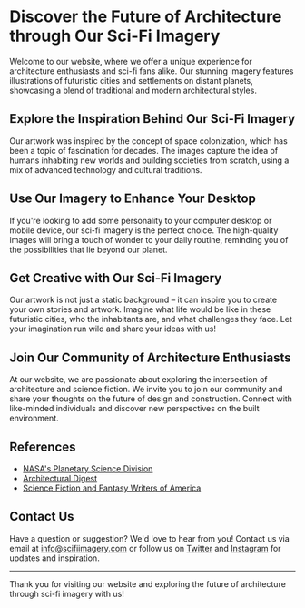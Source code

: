 <!--font:Exo 2-->

# Discover the Future of Architecture through Our Sci-Fi Imagery

Welcome to our website, where we offer a unique experience for architecture enthusiasts and sci-fi fans alike. Our stunning imagery features illustrations of futuristic cities and settlements on distant planets, showcasing a blend of traditional and modern architectural styles.

## Explore the Inspiration Behind Our Sci-Fi Imagery

Our artwork was inspired by the concept of space colonization, which has been a topic of fascination for decades. The images capture the idea of humans inhabiting new worlds and building societies from scratch, using a mix of advanced technology and cultural traditions.

## Use Our Imagery to Enhance Your Desktop

If you're looking to add some personality to your computer desktop or mobile device, our sci-fi imagery is the perfect choice. The high-quality images will bring a touch of wonder to your daily routine, reminding you of the possibilities that lie beyond our planet.

## Get Creative with Our Sci-Fi Imagery

Our artwork is not just a static background – it can inspire you to create your own stories and artwork. Imagine what life would be like in these futuristic cities, who the inhabitants are, and what challenges they face. Let your imagination run wild and share your ideas with us!

## Join Our Community of Architecture Enthusiasts

At our website, we are passionate about exploring the intersection of architecture and science fiction. We invite you to join our community and share your thoughts on the future of design and construction. Connect with like-minded individuals and discover new perspectives on the built environment.

## References

- [NASA's Planetary Science Division](#)
- [Architectural Digest](#)
- [Science Fiction and Fantasy Writers of America](#)

## Contact Us

Have a question or suggestion? We'd love to hear from you! Contact us via email at info@scifiimagery.com or follow us on [Twitter](#) and [Instagram](#) for updates and inspiration.

---

Thank you for visiting our website and exploring the future of architecture through sci-fi imagery with us!

<!--

Write me content for website with wallpaper which alt text is:

"An illustration of a colony on a distant planet, with a mix of futuristic and traditional architecture."

The name/title of the page should not be 1:1 copy of the alt text but rather a real content of the website which is using this wallpaper.

- Use markdown format 
- Start with heading
- Heading should be short and concise
- The content should look like a real website 
- The website should not be about the wallpaper, wallpaper is just a related background
- Heading should be contain work "wallpaper" or "background"
- Include real sections like references, contact, user stories, etc. use things relevant to the page purpose.
- Feel free to use structure like headings, bullets, numbering, blockquotes, paragraphs, horizontal lines, etc.
- You can use formatting like bold or _italic_
- You can include UTF-8 emojis
- Links should be only #hash anchors (and you can refer to the document itself)
- Do not include images


---


# Explore the Future of Architecture with Our Colony Wallpaper

Welcome to our website, where we offer a unique experience for architecture enthusiasts and sci-fi fans alike. Our colony wallpaper features an illustration of a futuristic settlement on a distant planet, showcasing a blend of traditional and modern architectural styles.

## Discover the Inspiration Behind the Colony Wallpaper

Our wallpaper was inspired by the concept of space colonization, which has been a topic of fascination for decades. The image captures the idea of humans inhabiting a new world and building a society from scratch, using a mix of advanced technology and cultural traditions.

## Use the Colony Wallpaper to Enhance Your Desktop

If you're looking to add some personality to your computer desktop or mobile device, our colony wallpaper is the perfect choice. The high-quality image will bring a touch of sci-fi wonder to your daily routine, reminding you of the possibilities that lie beyond our planet.

## Get Creative with Our Colony Wallpaper

Our wallpaper is not just a static background – it can inspire you to create your own stories and artwork. Imagine what life would be like in this colony, who the inhabitants are, and what challenges they face. Let your imagination run wild and share your ideas with us!

## Join Our Community of Architecture Enthusiasts

At our website, we are passionate about exploring the intersection of architecture and science fiction. We invite you to join our community and share your thoughts on the future of design and construction. Connect with like-minded individuals and discover new perspectives on the built environment.

## References

- [NASA's Planetary Science Division](#)
- [Architectural Digest](#)
- [Science Fiction and Fantasy Writers of America](#)

## Contact Us

Have a question or suggestion? We'd love to hear from you! Contact us via email at info@colonywallpaper.com or follow us on [Twitter](#) and [Instagram](#) for updates and inspiration.

---

Thank you for visiting our website and exploring the future of architecture with us!


---


Heading should not include word "wallpaper". The website should not be about the wallpaper itself, wallpaper is just a related background, rewrite whole content.


---


# Discover the Future of Architecture through Our Sci-Fi Imagery

Welcome to our website, where we offer a unique experience for architecture enthusiasts and sci-fi fans alike. Our stunning imagery features illustrations of futuristic cities and settlements on distant planets, showcasing a blend of traditional and modern architectural styles.

## Explore the Inspiration Behind Our Sci-Fi Imagery

Our artwork was inspired by the concept of space colonization, which has been a topic of fascination for decades. The images capture the idea of humans inhabiting new worlds and building societies from scratch, using a mix of advanced technology and cultural traditions.

## Use Our Imagery to Enhance Your Desktop

If you're looking to add some personality to your computer desktop or mobile device, our sci-fi imagery is the perfect choice. The high-quality images will bring a touch of wonder to your daily routine, reminding you of the possibilities that lie beyond our planet.

## Get Creative with Our Sci-Fi Imagery

Our artwork is not just a static background – it can inspire you to create your own stories and artwork. Imagine what life would be like in these futuristic cities, who the inhabitants are, and what challenges they face. Let your imagination run wild and share your ideas with us!

## Join Our Community of Architecture Enthusiasts

At our website, we are passionate about exploring the intersection of architecture and science fiction. We invite you to join our community and share your thoughts on the future of design and construction. Connect with like-minded individuals and discover new perspectives on the built environment.

## References

- [NASA's Planetary Science Division](#)
- [Architectural Digest](#)
- [Science Fiction and Fantasy Writers of America](#)

## Contact Us

Have a question or suggestion? We'd love to hear from you! Contact us via email at info@scifiimagery.com or follow us on [Twitter](#) and [Instagram](#) for updates and inspiration.

---

Thank you for visiting our website and exploring the future of architecture through sci-fi imagery with us!

-->
